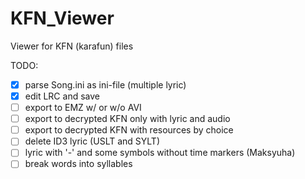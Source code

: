 # KFN_Viewer
Viewer for KFN (karafun) files

TODO:
- [x] parse Song.ini as ini-file (multiple lyric)
- [x] edit LRC and save
- [ ] export to EMZ w/ or w/o AVI
- [ ] export to decrypted KFN only with lyric and audio
- [ ] export to decrypted KFN with resources by choice
- [ ] delete ID3 lyric (USLT and SYLT)
- [ ] lyric with '-' and some symbols without time markers (Maksyuha)
- [ ] break words into syllables
